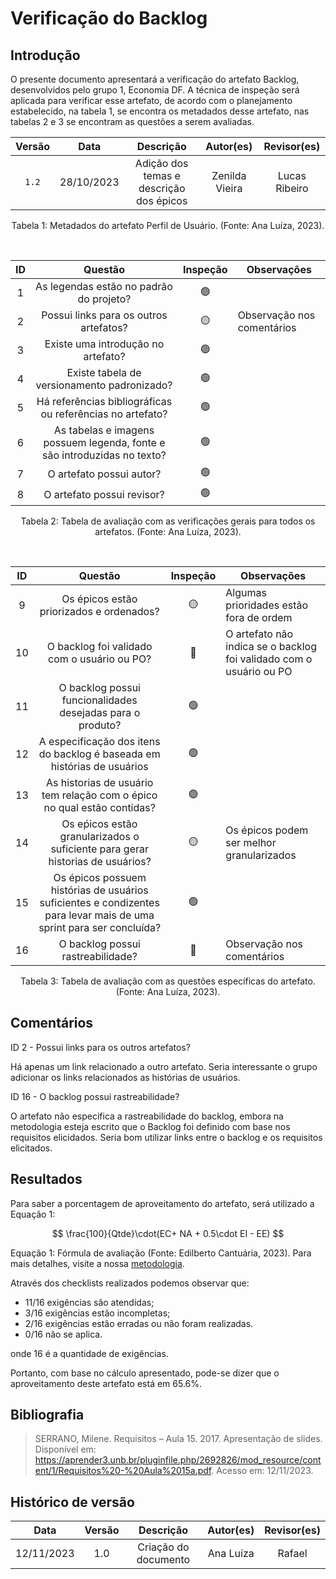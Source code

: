 # Verificação do Backlog

## Introdução

O presente documento apresentará a verificação do artefato Backlog, desenvolvidos pelo grupo 1, Economia DF. A técnica de inspeção será aplicada para verificar esse artefato, de acordo com o planejamento estabelecido, na tabela 1, se encontra os metadados desse artefato, nas tabelas 2 e 3 se encontram as questões a serem avaliadas.

<center>

| Versão |    Data    |         Descrição          |       Autor(es)     |     Revisor(es)   |
| :----: | :--------: | :------------------------: | :-----------------: | :----------: |
| `1.2`  | 28/10/2023 | Adição dos temas e descrição dos épicos | Zenilda Vieira | Lucas Ribeiro |


<div style="text-align: center">
<p> Tabela 1: Metadados do artefato Perfil de Usuário. (Fonte: Ana Luíza, 2023). </p>
</div>
<br>

|  ID   |                                 Questão                                  | Inspeção | Observações |
| :---: | :----------------------------------------------------------------------: | :------: | ----------- |
|   1   |                 As legendas estão no padrão do projeto?                  |    🟢    |             |
|   2   |            Possui links para os outros artefatos?                   |    🟡     |     Observação nos comentários |
|   3   |                    Existe uma introdução no artefato?                    |    🟢     |             |
|   4   |               Existe tabela de versionamento padronizado?                |    🟢     |             |
|   5   |        Há referências bibliográficas ou referências no artefato?         |    🟢     |             |
|   6   | As tabelas e imagens possuem legenda, fonte e são introduzidas no texto? |    🟢     |             |
|   7   |                         O artefato possui autor?                         |    🟢     |             |
|   8   |                        O artefato possui revisor?                        |    🟢     |             |

<div style="text-align: center">
<p> Tabela 2: Tabela de avaliação com as verificações gerais para todos os artefatos. (Fonte: Ana Luíza, 2023). </p>
</div>
<br>

|  ID   |                                 Questão                                  | Inspeção | Observações |
| :---: | :----------------------------------------------------------------------: | :------: | ----------- |
|   9   |              Os épicos estão priorizados e ordenados?       |    🟡    |  Algumas prioridades estão fora de ordem        |
|   10 |                O backlog foi validado com o usuário ou PO?                |   🔴    |    O artefato não indica se o backlog foi validado com o usuário ou PO      |
|   11   | O backlog possui funcionalidades desejadas para o produto?   |    🟢     |    |
|   12   |   A especificação dos itens do backlog é baseada em histórias de usuários       |    🟢     |             |
|   13   |   As historias de usuário tem relação com o épico no qual estão contidas?     |    🟢     |             |
|   14   |   Os eṕicos estão granularizados o suficiente para gerar historias de usuários?     |    🟡     |      Os épicos podem ser melhor granularizados       |
|   15   |   Os épicos possuem histórias de usuários suficientes e condizentes para levar mais de uma sprint para ser concluída?     |    🟢     |             |
|   16   |   O backlog possui rastreabilidade?     |    🔴     |      Observação nos comentários       |

<div style="text-align: center">
<p> Tabela 3: Tabela de avaliação com as questões específicas do artefato. (Fonte: Ana Luíza, 2023). </p>
</div>

</center>

## Comentários

ID 2 - Possui links para os outros artefatos?

Há apenas um link relacionado a outro artefato. Seria interessante o grupo adicionar os links relacionados as histórias de usuários.


ID 16 - O backlog possui rastreabilidade?

O artefato não especifica a rastreabilidade do backlog, embora na metodologia esteja escrito que o Backlog foi definido com base nos requisitos elicidados. Seria bom utilizar links entre o backlog e os requisitos elicitados.

## Resultados

Para saber a porcentagem de aproveitamento do artefato, será utilizado a Equação 1:

$$
\frac{100}{Qtde}\cdot(EC+ NA + 0.5\cdot EI - EE)
$$


<div >
<p>Equação 1: Fórmula de avaliação (Fonte: Edilberto Cantuária, 2023). Para mais detalhes, visite a nossa <a href="../metodologia.md">metodologia</a>.</p>
</div>

Através dos checklists realizados podemos observar que:

- 11/16 exigências são atendidas;
- 3/16 exigências estão incompletas;
- 2/16 exigências estão erradas ou não foram realizadas.
- 0/16 não se aplica.

onde 16 é a quantidade de exigências.

Portanto, com base no cálculo apresentado, pode-se dizer que o aproveitamento deste artefato está em 65.6%.

## Bibliografia

> SERRANO, Milene. Requisitos – Aula 15. 2017. Apresentação de slides. Disponível em: https://aprender3.unb.br/pluginfile.php/2692826/mod_resource/content/1/Requisitos%20-%20Aula%2015a.pdf. Acesso em: 12/11/2023.

## Histórico de versão

|    Data    | Versão |        Descrição        | Autor(es) | Revisor(es) |
| :--------: | :-----: | :------------------------: | :-------: | :---------: |
| 12/11/2023 |   1.0   |   Criação do documento   |   Ana Luíza   |    Rafael    |
